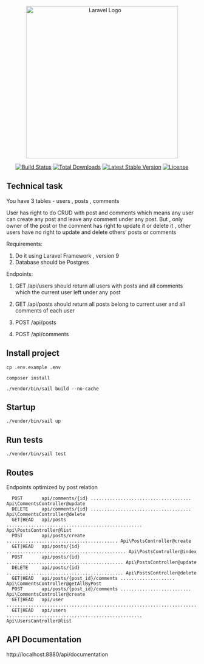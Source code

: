 <p align="center"><a href="https://laravel.com" target="_blank"><img src="https://raw.githubusercontent.com/laravel/art/master/logo-lockup/5%20SVG/2%20CMYK/1%20Full%20Color/laravel-logolockup-cmyk-red.svg" width="400" alt="Laravel Logo"></a></p>

<p align="center">
<a href="https://travis-ci.org/laravel/framework"><img src="https://travis-ci.org/laravel/framework.svg" alt="Build Status"></a>
<a href="https://packagist.org/packages/laravel/framework"><img src="https://img.shields.io/packagist/dt/laravel/framework" alt="Total Downloads"></a>
<a href="https://packagist.org/packages/laravel/framework"><img src="https://img.shields.io/packagist/v/laravel/framework" alt="Latest Stable Version"></a>
<a href="https://packagist.org/packages/laravel/framework"><img src="https://img.shields.io/packagist/l/laravel/framework" alt="License"></a>
</p>

## Technical task

You have 3 tables - users , posts , comments

User has right to do CRUD with post and comments which means any user can create any post and leave any comment under any post.
But , only owner of the post or the comment has right to update it or delete it , other users have no right to update and delete others’ posts or comments

Requirements:
1. Do it using Laravel Framework , version 9
2. Database should be Postgres

Endpoints:
1. GET /api/users should return all users with posts and all comments which the current user left under any post

2. GET /api/posts should return all posts belong to current user and all comments of each user

3. POST /api/posts

4. POST /api/comments
## Install project
``cp .env.example .env``

``composer install``

``./vendor/bin/sail build --no-cache``

## Startup
``./vendor/bin/sail up``

## Run tests

``./vendor/bin/sail test``

## Routes

Endpoints optimized by post relation

```shell
  POST       api/comments/{id} ..................................... Api\CommentsController@update
  DELETE     api/comments/{id} ..................................... Api\CommentsController@delete
  GET|HEAD   api/posts .................................................. Api\PostsController@list
  POST       api/posts/create ......................................... Api\PostsController@create
  GET|HEAD   api/posts/{id} ............................................ Api\PostsController@index
  POST       api/posts/{id} ........................................... Api\PostsController@update
  DELETE     api/posts/{id} ........................................... Api\PostsController@delete
  GET|HEAD   api/posts/{post_id}/comments .................... Api\CommentsController@getAllByPost
  POST       api/posts/{post_id}/comments .......................... Api\CommentsController@create
  GET|HEAD   api/user ............................................................................ 
  GET|HEAD   api/users .................................................. Api\UsersController@list

```

## API Documentation

http://localhost:8880/api/documentation

